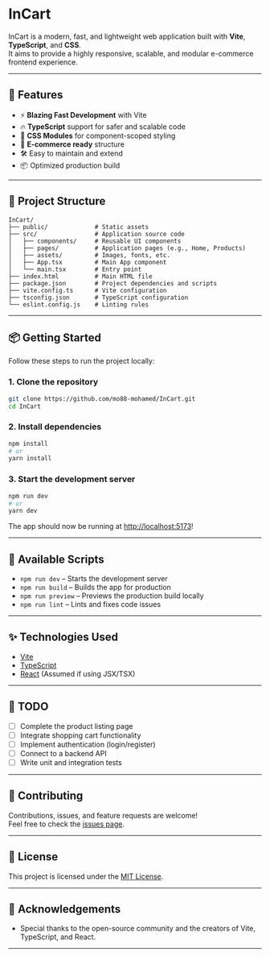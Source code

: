 # InCart


InCart is a modern, fast, and lightweight web application built with **Vite**, **TypeScript**, and **CSS**.  
It aims to provide a highly responsive, scalable, and modular e-commerce frontend experience.

---

## 🚀 Features

- ⚡️ **Blazing Fast Development** with Vite
- 🔥 **TypeScript** support for safer and scalable code
- 🎨 **CSS Modules** for component-scoped styling
- 🛒 **E-commerce ready** structure
- 🛠️ Easy to maintain and extend
- 📦 Optimized production build

---

## 📂 Project Structure

```
InCart/
├── public/             # Static assets
├── src/                # Application source code
│   ├── components/     # Reusable UI components
│   ├── pages/          # Application pages (e.g., Home, Products)
│   ├── assets/         # Images, fonts, etc.
│   ├── App.tsx         # Main App component
│   └── main.tsx        # Entry point
├── index.html          # Main HTML file
├── package.json        # Project dependencies and scripts
├── vite.config.ts      # Vite configuration
├── tsconfig.json       # TypeScript configuration
└── eslint.config.js    # Linting rules
```

---

## 📦 Getting Started

Follow these steps to run the project locally:

### 1. Clone the repository

```bash
git clone https://github.com/mo88-mohamed/InCart.git
cd InCart
```

### 2. Install dependencies

```bash
npm install
# or
yarn install
```

### 3. Start the development server

```bash
npm run dev
# or
yarn dev
```

The app should now be running at [http://localhost:5173](http://localhost:5173)!

---

## 🔧 Available Scripts

- `npm run dev` – Starts the development server
- `npm run build` – Builds the app for production
- `npm run preview` – Previews the production build locally
- `npm run lint` – Lints and fixes code issues

---

## ✨ Technologies Used

- [Vite](https://vitejs.dev/)
- [TypeScript](https://www.typescriptlang.org/)
- [React](https://react.dev/) (Assumed if using JSX/TSX)


---

## 🧹 TODO

- [ ] Complete the product listing page
- [ ] Integrate shopping cart functionality
- [ ] Implement authentication (login/register)
- [ ] Connect to a backend API
- [ ] Write unit and integration tests

---

## 🤝 Contributing

Contributions, issues, and feature requests are welcome!  
Feel free to check the [issues page](https://github.com/mo88-mohamed/InCart/issues).

---

## 📄 License

This project is licensed under the [MIT License](LICENSE).

---

## 🙌 Acknowledgements

- Special thanks to the open-source community and the creators of Vite, TypeScript, and React.

---


